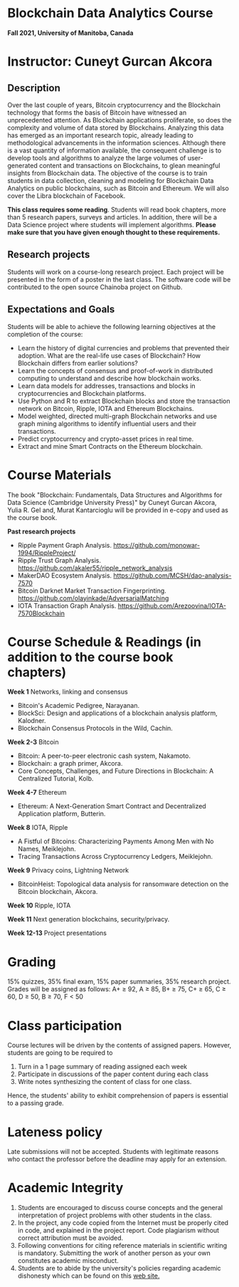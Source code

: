 # **Blockchain Data Analytics Course**

**Fall 2021, University of Manitoba, Canada**


# Instructor: Cuneyt Gurcan Akcora 
 
 

## Description

Over the last couple of years, Bitcoin cryptocurrency and the Blockchain technology that forms the basis of Bitcoin have witnessed an unprecedented attention. As Blockchain applications proliferate, so does the complexity and volume of data stored by Blockchains. Analyzing this data has emerged as an important research topic, already leading to methodological advancements in the information sciences. Although there is a vast quantity of information available, the consequent challenge is to develop tools and algorithms to analyze the large volumes
of user-generated content and transactions on Blockchains, to glean meaningful insights from Blockchain data. The objective of the course is to train students in data collection, cleaning and modeling for Blockchain Data Analytics on public blockchains, such as Bitcoin and Ethereum. We will also cover the Libra blockchain of Facebook.

**This class requires some reading**. Students will read book chapters, more than 5 research papers, surveys and articles. In addition, there will be a Data Science project where students will implement algorithms. **Please make sure that you have given enough thought to these requirements.**

## Research projects

Students will work on a course-long research project. Each project will be presented in the form of a poster in the last class. The software code will be contributed to the open source Chainoba project on Github.


## Expectations and Goals

Students will be able to achieve the following learning objectives at the completion of the course:
* Learn the history of digital currencies and problems that prevented their adoption. What are the real-life use cases of Blockchain? How Blockchain differs from earlier solutions?
* Learn the concepts of consensus and proof-of-work in distributed computing to understand and describe how blockchain works.
* Learn data models for addresses, transactions and blocks in cryptocurrencies and Blockchain platforms.
* Use Python and R to extract Blockchain blocks and store the transaction network on Bitcoin, Ripple, IOTA and Ethereum Blockchains.
* Model weighted, directed multi-graph Blockchain networks and use graph mining algorithms to identify influential users and their transactions.
* Predict cryptocurrency and crypto-asset prices in real time.
* Extract and mine Smart Contracts on the Ethereum blockchain.


# Course Materials
 
The book &quot;Blockchain: Fundamentals, Data Structures and Algorithms for Data Science (Cambridge University Press)&quot; by Cuneyt Gurcan Akcora, Yulia R. Gel and, Murat Kantarcioglu will be provided in e-copy and used as the course book.

**Past research projects**

* Ripple Payment Graph Analysis. https://github.com/monowar-1994/RippleProject/
* Ripple Trust Graph Analysis. https://github.com/akaler55/ripple_network_analysis
* MakerDAO Ecosystem Analysis. https://github.com/MCSH/dao-analysis-7570
* Bitcoin Darknet Market Transaction Fingerprinting. https://github.com/olayinkade/AdversarialMatching
* IOTA Transaction Graph Analysis. https://github.com/Arezoovina/IOTA-7570Blockchain


# Course Schedule & Readings (in addition to the course book chapters)
 
**Week 1** Networks, linking and consensus
- Bitcoin&#39;s Academic Pedigree, Narayanan.
- BlockSci: Design and applications of a blockchain analysis platform, Kalodner.
- Blockchain Consensus Protocols in the Wild, Cachin.
  
**Week 2-3** Bitcoin
- Bitcoin: A peer-to-peer electronic cash system, Nakamoto.
- Blockchain: a graph primer, Akcora.
- Core Concepts, Challenges, and Future Directions in Blockchain: A Centralized Tutorial, Kolb.
 
**Week 4-7** Ethereum
- Ethereum: A Next-Generation Smart Contract and Decentralized Application platform, Butterin.

**Week 8** IOTA, Ripple
- A Fistful of Bitcoins: Characterizing Payments Among Men with No Names, Meiklejohn.
- Tracing Transactions Across Cryptocurrency Ledgers, Meiklejohn.

**Week 9** Privacy coins, Lightning Network
- BitcoinHeist: Topological data analysis for ransomware detection on the Bitcoin blockchain, Akcora.

**Week 10** Ripple, IOTA

**Week 11** Next generation blockchains, security/privacy. 

**Week 12-13** Project presentations
 

 # Grading
15% quizzes, 35% final exam, 15% paper summaries, 35% research project.
Grades will be assigned as follows: A+ ≥ 92, A ≥ 85, B+ ≥ 75, C+ ≥ 65, C ≥ 60, D ≥ 50, B ≥ 70, F < 50


# Class participation
Course lectures will be driven by the contents of assigned papers. However, students are going to be required to 
1. Turn in a 1 page summary of reading assigned each week
2. Participate in discussions of the paper content during each class
3. Write notes synthesizing the content of class for one class.

Hence, the students' ability to exhibit comprehension of papers is essential to a passing grade.
 

# Lateness policy
Late submissions will not be accepted. Students with legitimate reasons who contact the professor
before the deadline may apply for an extension.


# Academic Integrity
1. Students are encouraged to discuss course concepts and the general interpretation of project problems with other students in the class.
2. In the project, any code copied from the Internet must be properly cited in code, and explained in the project report. Code plagiarism without correct attribution must be avoided.
3. Following conventions for citing reference materials in scientific writing is mandatory. Submitting the work of another person as your own constitutes academic misconduct.
4. Students are to abide by the university's policies regarding academic dishonesty which can be found on this [web site.](http://umanitoba.ca/student/resource/student_advocacy/academicintegrity/students/)